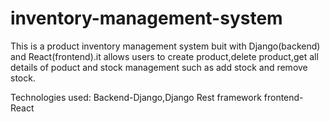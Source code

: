 # inventory-management-system

This is a product inventory management system buit with Django(backend) and React(frontend).it allows users to create product,delete product,get all details of poduct and stock management such as add stock and remove stock.

Technologies used:
Backend-Django,Django Rest framework
frontend-React
